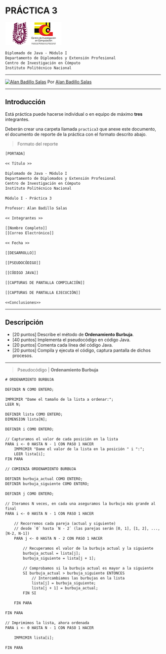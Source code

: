 # PRÁCTICA 3

![Logo CIC](../notas/figuras/logo.png)

    Diplomado de Java - Módulo I
    Departamento de Diplomados y Extensión Profesional
    Centro de Investigación en Cómputo
    Instituto Politécnico Nacional

---

[![Alan Badillo Salas](https://avatars.githubusercontent.com/u/79223578?s=40&v=4 "Alan Badillo Salas")](https://github.com/dragonnomada) Por [Alan Badillo Salas](https://github.com/dragonnomada)

---

## Introducción

Está práctica puede hacerse individual o en equipo de máximo **tres** integrantes.

Deberán crear una carpeta llamada `practica3` que anexe este documento, el documento de reporte de la práctica con el formato descrito abajo.

> Formato del reporte

    [PORTADA]

    << Título >>

    Diplomado de Java - Módulo I
    Departamento de Diplomados y Extensión Profesional
    Centro de Investigación en Cómputo
    Instituto Politécnico Nacional

    Módulo I - Práctica 3

    Profesor: Alan Badillo Salas

    << Integrantes >>

    [[Nombre Completo]]
    [[Correo Electrónico]]

    << Fecha >>

    [[DESARROLLO]]

    [[PSEUDOCÓDIGO]]

    [[CÓDIGO JAVA]]

    [[CAPTURAS DE PANTALLA COMPILACIÓN]]

    [[CAPTURAS DE PANTALLA EJECUCIÓN]]

    <<Conclusiones>>
    

---

## Descripción

* [20 puntos] Describe el método de **Ordenamiento Burbuja**.
* [40 puntos] Implementa el pseudocódigo en código Java.
* [20 puntos] Comenta cada línea del código Java.
* [20 puntos] Compila y ejecuta el código, captura pantalla de dichos procesos.

---

> Pseudocódigo | **Ordenamiento Burbuja**

    # ORDENAMIENTO BURBUJA

    DEFINIR N COMO ENTERO;

    IMPRIMIR "Dame el tamaño de la lista a ordenar:";
    LEER N;

    DEFINIR lista COMO ENTERO;
    DIMENSION lista[N];

    DEFINIR i COMO ENTERO;

    // Capturamos el valor de cada posición en la lista
    PARA i <- 0 HASTA N - 1 CON PASO 1 HACER
        IMPRIMIR "Dame el valor de la lista en la posición " i ":";
        LEER lista[i];
    FIN PARA

    // COMIENZA ORDENAMIENTO BURBUJA

    DEFINIR burbuja_actual COMO ENTERO;
    DEFINIR burbuja_siguiente COMO ENTERO;

    DEFINIR j COMO ENTERO;

    // Iteramos N veces, en cada una aseguramos la burbuja más grande al final
    PARA i <- 0 HASTA N - 1 CON PASO 1 HACER

        // Recorremos cada pareja (actual y siguiente)
        // desde `0` hasta `N - 2` (las parejas serán [0, 1], [1, 2], ..., [N-2, N-1])
        PARA j <- 0 HASTA N - 2 CON PASO 1 HACER

            // Recuperamos el valor de la burbuja actual y la siguiente
            burbuja_actual = lista[j];
            burbuja_siguiente = lista[j + 1];
        
            // Comprobamos si la burbuja actual es mayor a la siguiente
            SI burbuja_actual > burbuja_siguiente ENTONCES
                // Intercambiamos las burbujas en la lista
                lista[j] = burbuja_siguiente;
                lista[j + 1] = burbuja_actual;
            FIN SI

        FIN PARA

    FIN PARA

    // Imprimimos la lista, ahora ordenada
    PARA i <- 0 HASTA N - 1 CON PASO 1 HACER

        IMPRIMIR lista[i];

    FIN PARA